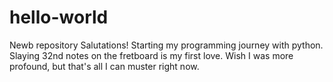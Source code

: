 # hello-world
Newb repository
Salutations!
Starting my programming journey with python. Slaying 32nd notes on the fretboard is my first love.
Wish I was more profound, but that's all I can muster right now.
